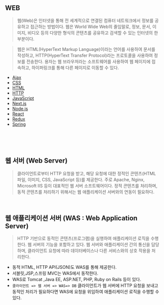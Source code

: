 ## WEB 
> 웹(Web)은 인터넷을 통해 전 세계적으로 연결된 컴퓨터 네트워크에서 정보를 공유하고 접근하는 방법이다. 웹은 World Wide Web의 줄임말로, 정보, 문서, 이미지, 비디오 등의 다양한 형식의 콘텐츠를 공유하고 검색할 수 있는 인터넷의 한 부분이다.

> 웹은 HTML(HyperText Markup Language)이라는 언어를 사용하여 문서를 작성하고, HTTP(HyperText Transfer Protocol)라는 프로토콜을 사용하여 정보를 전송한다. 용자는 웹 브라우저라는 소프트웨어를 사용하여 웹 페이지에 접속하고, 하이퍼링크를 통해 다른 페이지로 이동할 수 있다.

- [Ajax](https://github.com/foskingson/STUDY/tree/main/WEB/Ajax)
- [CSS](https://github.com/foskingson/STUDY/tree/main/WEB/CSS)
- [HTML](https://github.com/foskingson/STUDY/tree/main/WEB/HTML)
- [HTTP](https://github.com/foskingson/STUDY/tree/main/WEB/HTTP)
- [JavaScript](https://github.com/foskingson/STUDY/tree/main/WEB/JavaScript)
- [Next.js](https://github.com/foskingson/STUDY/tree/main/WEB/Next.js)
- [Node.js](https://github.com/foskingson/STUDY/tree/main/WEB/Node.js)
- [React](https://github.com/foskingson/STUDY/tree/main/WEB/React)
- [Redux](https://github.com/foskingson/STUDY/tree/main/WEB/Redux)
- [Spring](https://github.com/foskingson/STUDY/tree/main/WEB/Sping)


<br>
<br>
<br>

## 웹 서버 (Web Server)
> 클라이언트로부터 HTTP 요청을 받고, 해당 요청에 대한 정적인 콘텐츠(HTML 파일, 이미지, CSS, JavaScript 등)를 제공한다. 주로 Apache, Nginx, Microsoft IIS 등이 대표적인 웹 서버 소프트웨어이다. 정적 콘텐츠를 처리하며, 동적 콘텐츠를 처리하기 위해서는 웹 애플리케이션 서버와의 연동이 필요하다. 

<br>

## 웹 애플리케이션 서버 (WAS : Web Application Server) 
> HTTP 기반으로 동적인 콘텐츠(프로그램)을 실행하여 애플리케이션 로직을 수행한다. 웹 서버의 기능을 포함하고 있다. 웹 서버와 애플리케이션 간의 통신을 담당하며, 클라이언트 요청에 따라 데이터베이스나 다른 서비스와의 상호 작용을 처리한다. 

- 동적 HTML, HTTP API(JSON)도 WAS를 통해 제공한다.
- 서블릿,JSP,스프링 MVC는 WAS에서 동작한다.
- WAS로 Tomcat ,Java EE, ASP.NET, PHP, Ruby on Rails 등이 있다.
- `클라이언트 => 웹 서버 => WAS=> DB` 클라이언트가 웹 서버에 HTTP 요청을 보내고 동적인 처리가 필요하다면 WAS에 요청을 위임하여 애플리케이션 로직을 수행할 수 있다.

<br>
<br>
<br>

